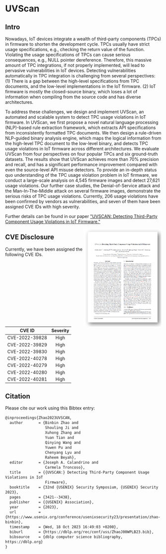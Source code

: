 # UVScan

## Intro

Nowadays, IoT devices integrate a wealth of third-party components (TPCs) in firmware to shorten the development cycle. TPCs usually have strict usage specifications, e.g., checking the return value of the function. Violating the usage specifications of TPCs can cause serious consequences, e.g., NULL pointer dereference. Therefore, this massive amount of TPC integrations, if not properly implemented, will lead to pervasive vulnerabilities in IoT devices. Detecting vulnerabilities automatically in TPC integration is challenging from several perspectives: (1) There is a gap between the high-level specifications from TPC documents, and the low-level implementations in the IoT firmware. (2) IoT firmware is mostly the closed-source binary, which loses a lot of information when compiling from the source code and has diverse architectures.

To address these challenges, we design and implement UVScan, an automated and scalable system to detect TPC usage violations in IoT firmware. In UVScan, we first propose a novel natural language processing (NLP)-based rule extraction framework, which extracts API specifications from inconsistently formatted TPC documents. We then design a rule-driven NLP-guided binary analysis engine, which maps the logical information from the high-level TPC document to the low-level binary, and detects TPC usage violations in IoT firmware across different architectures. We evaluate UVScan from four perspectives on four popular TPCs and six ground-truth datasets. The results show that UVScan achieves more than 70% precision and recall, and has a significant performance improvement compared with even the source-level API misuse detectors. To provide an in-depth status quo understanding of the TPC usage violation problem in IoT firmware, we conduct a large-scale analysis on 4,545 firmware images and detect 27,621 usage violations. Our further case studies, the Denial-of-Service attack and the Man-In-The-Middle attack on several firmware images, demonstrate the serious risks of TPC usage violations. Currently, 206 usage violations have been confirmed by vendors as vulnerabilities, and seven of them have been assigned CVE IDs with high severity.

Further details can be found in our paper [&#34;UVSCAN: Detecting Third-Party Component Usage Violations in IoT Firmware.&#34;](https://www.usenix.org/conference/usenixsecurity23/presentation/zhao-binbin)

<p align="right">
<img title="" src="image/paper.png" align="right" width="250"/><a href="https://www.usenix.org/system/files/usenixsecurity23-zhao-binbin.pdf">
 </p>
 </a>

## CVE Disclosure

Currently, we have been assigned the following CVE IDs.

|     CVE ID     | Severity |
| :------------: | :------: |
| CVE-2022-39828 |   High   |
| CVE-2022-39829 |   High   |
| CVE-2022-39830 |   High   |
| CVE-2022-40278 |   High   |
| CVE-2022-40279 |   High   |
| CVE-2022-40280 |   High   |
| CVE-2022-40281 |   High   |

## Citation

Please cite our work using this Bibtex entry:

```
@inproceedings{Zhao2023UVSCAN,
  author       = {Binbin Zhao and
                  Shouling Ji and
                  Xuhong Zhang and
                  Yuan Tian and
                  Qinying Wang and
                  Yuwen Pu and
                  Chenyang Lyu and
                  Raheem Beyah},
  editor       = {Joseph A. Calandrino and
                  Carmela Troncoso},
  title        = {{UVSCAN:} Detecting Third-Party Component Usage Violations in IoT
                  Firmware},
  booktitle    = {32nd {USENIX} Security Symposium, {USENIX} Security 2023},
  pages        = {3421--3438},
  publisher    = {{USENIX} Association},
  year         = {2023},
  url          = {https://www.usenix.org/conference/usenixsecurity23/presentation/zhao-binbin},
  timestamp    = {Wed, 18 Oct 2023 16:49:03 +0200},
  biburl       = {https://dblp.org/rec/conf/uss/ZhaoJ00WPLB23.bib},
  bibsource    = {dblp computer science bibliography, https://dblp.org}
}
```
